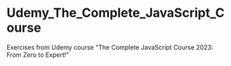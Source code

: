 # Udemy_The_Complete_JavaScript_Course
Exercises from Udemy course "The Complete JavaScript Course 2023: From Zero to Expert!"
